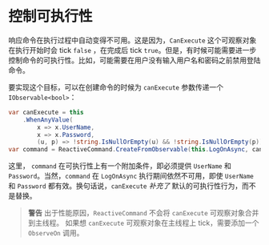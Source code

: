 # 控制可执行性

响应命令在执行过程中自动变得不可用。这是因为，`CanExecute` 这个可观察对象在执行开始时会 tick `false` ，在完成后 tick `true`。但是，有时候可能需要进一步控制命令的可执行性。比如，可能需要在用户没有输入用户名和密码之前禁用登陆命令。

要实现这个目标，可以在创建命令的时候为 `canExecute` 参数传递一个 `IObservable<bool>`：

```cs
var canExecute = this
    .WhenAnyValue(
        x => x.UserName,
        x => x.Password,
        (u, p) => !string.IsNullOrEmpty(u) && !string.IsNullOrEmpty(p));
var command = ReactiveCommand.CreateFromObservable(this.LogOnAsync, canExecute);
```

这里， `command` 在可执行性上有一个附加条件，即必须提供 `UserName` 和 `Password`。当然，`command` 在 `LogOnAsync` 执行期间依然不可用，即使 `UserName` 和 `Password` 都有效。换句话说，`canExecute` *补充了* 默认的可执行性行为，而不是替换。

> **警告** 出于性能原因，`ReactiveCommand` 不会将 `canExecute` 可观察对象合并到主线程。 如果想 `canExecute` 可观察对象在主线程上 tick，需要添加一个 `ObserveOn` 调用。
